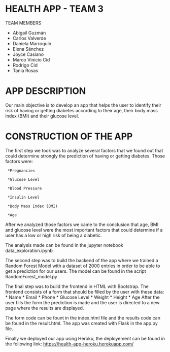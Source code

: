 # HEALTH APP - TEAM 3

TEAM MEMBERS

* Abigail Guzmán
* Carlos Valverde
* Daniela Marroquín 
* Elena Sánchez 
* Joyce Casiano
* Marco Vinicio Cid
* Rodrigo Cid
* Tania Rosas

# APP DESCRIPTION

Our main objective is to develop an app that helps the user to identify their risk of having or getting diabetes according to their age, their body mass index (BMI) and their glucose level. 

# CONSTRUCTION OF THE APP 

The first step we took was to analyze several factors that we found out that could determine strongly the prediction of having or getting diabetes. Those factors were:

     *Pregnancies

     *Glucose Level
  
     *Blood Pressure
  
     *Insulin Level
  
     *Body Mass Index (BMI)
  
     *Age

After we analyzed those factors we came to the conclusion that age, BMI and glucose level were the most important factors that could determine if a user has a low or high risk of being a diabetic.  

The analysis made can be found in the jupyter notebook data_exploration.ipynb 

The second step was to build the backend of the app where we trained a Random Forest Model with a dataset of 2000 entries in order to be able to get a prediction for our users. The model can be found in the script RandomForest_model.py

The final step was to build the frontend in HTML with Bootstrap. The frontend consists of a form that should be filled by the user with these data: 
      * Name
      * Email
      * Phone
      * Glucose Level
      * Weight
      * Height 
      * Age
After the user fills the form the prediction is made and the user is directed to a new page where the results are displayed.

The form code can be fount in the index.html file and the results code can be found in the result.html. The app was created with Flask in the app.py file. 

Finally we deployed our app using Heroku, the deployement can be found in the following link: https://health-app-heroku.herokuapp.com/
